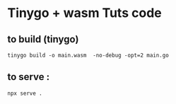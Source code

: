 # Tinygo + wasm Tuts code

## to build (tinygo)

```
tinygo build -o main.wasm  -no-debug -opt=2 main.go

```

## to serve :

```
npx serve .

```
